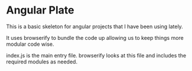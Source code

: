 # Angular Plate

This is a basic skeleton for angular projects that I have been using lately.

It uses browserify to bundle the code up allowing us to keep things more 
modular code wise.

index.js is the main entry file. browserify looks at this file and includes
the required modules as needed.
